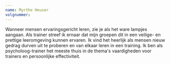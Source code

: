```yaml
---
name: Myrthe Heuser
volgnummer: 
---
```

Wanneer mensen ervaringsgericht leren, zie je als het ware lampjes aangaan. Als trainer streef ik ernaar dat mijn groepen dit in een veilige- en prettige leeromgeving kunnen ervaren. Ik vind het heerlijk als mensen nieuw gedrag durven uit te proberen en van elkaar leren in een training. Ik ben als psycholoog-trainer het meeste thuis in de thema's vaardigheden voor trainers en persoonlijke effectiviteit.